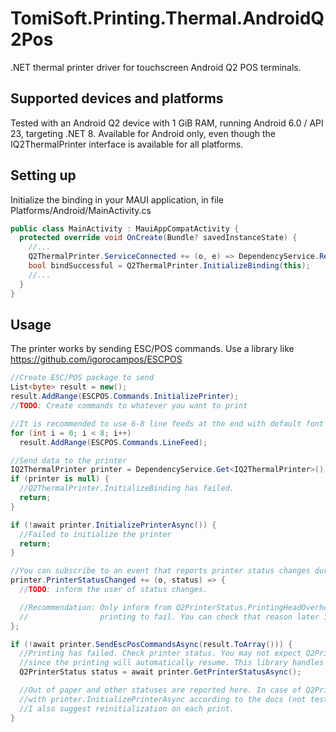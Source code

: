 # TomiSoft.Printing.Thermal.AndroidQ2Pos
.NET thermal printer driver for touchscreen Android Q2 POS terminals.

## Supported devices and platforms
Tested with an Android Q2 device with 1 GiB RAM, running Android 6.0 / API 23, targeting .NET 8.
Available for Android only, even though the IQ2ThermalPrinter interface is available for all platforms.

## Setting up
Initialize the binding in your MAUI application, in file Platforms/Android/MainActivity.cs

```csharp
public class MainActivity : MauiAppCompatActivity {
  protected override void OnCreate(Bundle? savedInstanceState) {
    //...
    Q2ThermalPrinter.ServiceConnected += (o, e) => DependencyService.RegisterSingleton<IQ2ThermalPrinter>(e);
    bool bindSuccessful = Q2ThermalPrinter.InitializeBinding(this);
    //...
  }
}
```

## Usage
The printer works by sending ESC/POS commands. Use a library like https://github.com/igorocampos/ESCPOS

```csharp
//Create ESC/POS package to send
List<byte> result = new();
result.AddRange(ESCPOS.Commands.InitializePrinter);
//TODO: Create commands to whatever you want to print

//It is recommended to use 6-8 line feeds at the end with default font size for a good cutting point.
for (int i = 0; i < 8; i++)
  result.AddRange(ESCPOS.Commands.LineFeed);

//Send data to the printer
IQ2ThermalPrinter printer = DependencyService.Get<IQ2ThermalPrinter>();
if (printer is null) {
  //Q2ThermalPrinter.InitializeBinding has failed.
  return;
}

if (!await printer.InitializePrinterAsync()) {
  //Failed to initialize the printer
  return;
}

//You can subscribe to an event that reports printer status changes during printing.
printer.PrinterStatusChanged += (o, status) => {
  //TODO: inform the user of status changes.

  //Recommendation: Only inform from Q2PrinterStatus.PrintingHeadOverheat, Q2PrinterStatus.Ready and Q2PrinterStatus.Busy. Other statuses will cause the
  //                printing to fail. You can check that reason later in the code.
};

if (!await printer.SendEscPosCommandsAsync(result.ToArray())) {
  //Printing has failed. Check printer status. You may not expect Q2PrinterStatus.PrintingHeadOverheat
  //since the printing will automatically resume. This library handles this case (at least, it should).
  Q2PrinterStatus status = await printer.GetPrinterStatusAsync();

  //Out of paper and other statuses are reported here. In case of Q2PrinterStatus.MotorOverheat you need to reinitialize the printer
  //with printer.InitializePrinterAsync according to the docs (not tested functionality, never occurred to me).
  //I also suggest reinitialization on each print.
}
```
